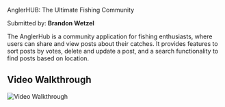 AnglerHUB: The Ultimate Fishing Community

Submitted by: **Brandon Wetzel**

The AnglerHub is a community application for fishing enthusiasts, where users can share and view posts about their catches. It provides features to sort posts by votes, delete and update a post, and a search functionality to find posts based on location.







## Video Walkthrough

<img src='/client/public/fissh.gif' title='Video Walkthrough' width='' alt='Video Walkthrough' />


